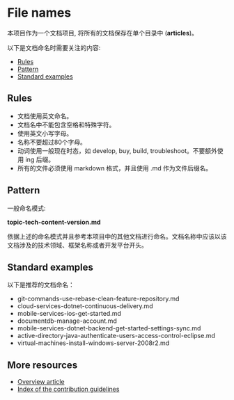 # File names

本项目作为一个文档项目, 将所有的文档保存在单个目录中 (**articles**)。

以下是文档命名时需要关注的内容:

- [Rules]
- [Pattern]
- [Standard examples]

## Rules

- 文档使用英文命名。
- 文档名中不能包含空格和特殊字符。
- 使用英文小写字母。
- 名称不要超过80个字母。
- 动词使用一般现在时态，如 develop, buy, build, troubleshoot。不要额外使用 ing 后缀。
- 所有的文件必须使用 markdown 格式，并且使用 .md 作为文件后缀名。

## Pattern

一般命名模式:

**topic-tech-content-version.md**

依据上述的命名模式并且参考本项目中的其他文档进行命名。文档名称中应该以该文档涉及的技术领域、框架名称或者开发平台开头。

## Standard examples

以下是推荐的文档命名：

- git-commands-use-rebase-clean-feature-repository.md
- cloud-services-dotnet-continuous-delivery.md
- mobile-services-ios-get-started.md
- documentdb-manage-account.md
- mobile-services-dotnet-backend-get-started-settings-sync.md
- active-directory-java-authenticate-users-access-control-eclipse.md
- virtual-machines-install-windows-server-2008r2.md

## More resources

- [Overview article](./../README.md)
- [Index of the contribution guidelines](./contribution-guidelines-index.md)

<!--Anchors-->
[Rules]: #rules
[Pattern]: #pattern
[Standard examples]: #standard-examples
